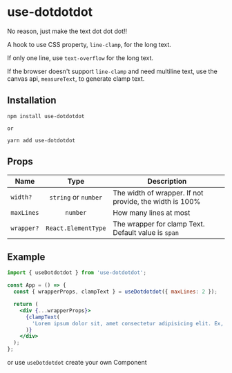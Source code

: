 # use-dotdotdot

No reason, just make the text dot dot dot!!

A hook to use CSS property, `line-clamp`, for the long text.

If only one line, use `text-overflow` for the long text.

If the browser doesn't support `line-clamp` and need multiline text, use the canvas api, `measureText`, to generate clamp text.

## Installation

```
npm install use-dotdotdot

or

yarn add use-dotdotdot
```

## Props

| Name       |         Type         | Description                                             |
| ---------- | :------------------: | ------------------------------------------------------- |
| `width?`   | `string` or `number` | The width of wrapper. If not provide, the width is 100% |
| `maxLines` |       `number`       | How many lines at most                                  |
| `wrapper?` | `React.ElementType`  | The wrapper for clamp Text. Default value is `span`     |

## Example

```jsx
import { useDotdotdot } from 'use-dotdotdot';

const App = () => {
  const { wrapperProps, clampText } = useDotdotdot({ maxLines: 2 });

  return (
    <div {...wrapperProps}>
      {clampText(
        'Lorem ipsum dolor sit, amet consectetur adipisicing elit. Ex, deleniti. Ratione voluptatibus ducimus pariatur ab eaque ut vitae, reprehenderit, fugit corrupti quas impedit eum, aut veniam facilis voluptate commodi non?'
      )}
    </div>
  );
};
```

or use `useDotdotdot` create your own Component
